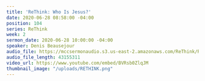 ```yaml
---
title: 'ReThink: Who Is Jesus?'
date: 2020-06-28 08:58:00 -04:00
position: 104
series: ReThink
week: 2
sermon_date: 2020-06-28 10:00:00 -04:00
speaker: Denis Beausejour
audio_file: https://mccsermonaudio.s3.us-east-2.amazonaws.com/ReThink/ReThink-+Who+is+Jesus%3F.mp3
audio_file_length: 43155311
video_url: https://www.youtube.com/embed/BVRsb0ZlqJM
thumbnail_image: "/uploads/RETHINK.png"
---
```


